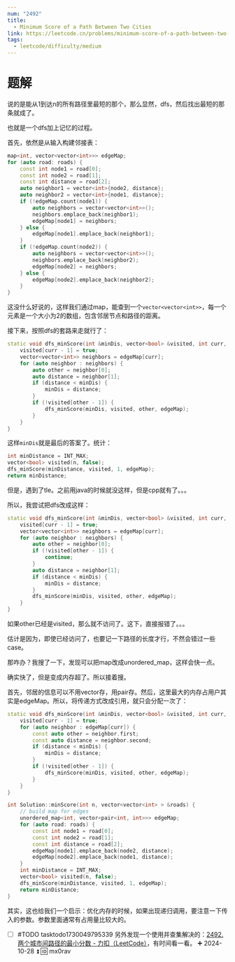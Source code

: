 ```yaml
---
num: "2492"
title:
  - Minimum Score of a Path Between Two Cities
link: https://leetcode.cn/problems/minimum-score-of-a-path-between-two-cities/description/
tags:
  - leetcode/difficulty/medium
---
```


# 题解

说的是能从1到达n的所有路径里最短的那个，那么显然，dfs，然后找出最短的那条就成了。

也就是一个dfs加上记忆的过程。

首先，依然是从输入构建邻接表：

```cpp
map<int, vector<vector<int>>> edgeMap;
for (auto road: roads) {
	const int node1 = road[0];
	const int node2 = road[1];
	const int distance = road[2];
	auto neighbor1 = vector<int>{node2, distance};
	auto neighbor2 = vector<int>{node1, distance};
	if (!edgeMap.count(node1)) {
		auto neighbors = vector<vector<int>>();
		neighbors.emplace_back(neighbor1);
		edgeMap[node1] = neighbors;
	} else {
		edgeMap[node1].emplace_back(neighbor1);
	}
	if (!edgeMap.count(node2)) {
		auto neighbors = vector<vector<int>>();
		neighbors.emplace_back(neighbor2);
		edgeMap[node2] = neighbors;
	} else {
		edgeMap[node2].emplace_back(neighbor2);
	}
}
```

这没什么好说的，这样我们通过map，能查到一个`vector<vector<int>>`，每一个元素是一个大小为2的数组，包含邻居节点和路径的距离。

接下来，按照dfs的套路来走就行了：

```cpp
static void dfs_minScore(int &minDis, vector<bool> &visited, int curr, map<int, vector<vector<int>>> edgeMap) {
    visited[curr - 1] = true;
    vector<vector<int>> neighbors = edgeMap[curr];
    for (auto neighbor : neighbors) {
        auto other = neighbor[0];
        auto distance = neighbor[1];
        if (distance < minDis) {
            minDis = distance;
        }
        if (!visited[other - 1]) {
            dfs_minScore(minDis, visited, other, edgeMap);
        }
    }
}
```

这样`minDis`就是最后的答案了。统计：

```cpp
int minDistance = INT_MAX;
vector<bool> visited(n, false);
dfs_minScore(minDistance, visited, 1, edgeMap);
return minDistance;
```

但是，遇到了tle。之前用java的时候就没这样，但是cpp就有了。。。

所以，我尝试把dfs改成这样：

```cpp
static void dfs_minScore(int &minDis, vector<bool> &visited, int curr, map<int, vector<vector<int>>> edgeMap) {
    visited[curr - 1] = true;
    vector<vector<int>> neighbors = edgeMap[curr];
    for (auto neighbor : neighbors) {
        auto other = neighbor[0];
        if (!visited[other - 1]) {
	        continue;
        }
        auto distance = neighbor[1];
        if (distance < minDis) {
            minDis = distance;
        }
		dfs_minScore(minDis, visited, other, edgeMap);
    }
}
```

如果other已经是visited，那么就不访问了。这下，直接报错了。。。

估计是因为，即使已经访问了，也要记一下路径的长度才行，不然会错过一些case。

那咋办？我搜了一下，发现可以把map改成unordered\_map，这样会快一点。

确实快了，但是变成内存超了。所以接着搜。

首先，邻居的信息可以不用vector存，用pair存。然后，这里最大的内存占用户其实是edgeMap。所以，将传递方式改成引用，就只会分配一次了：

```cpp
static void dfs_minScore(int &minDis, vector<bool> &visited, int curr, unordered_map<int, vector<pair<int, int>>> edgeMap) {
    visited[curr - 1] = true;
    for (auto neighbor : edgeMap[curr]) {
        const auto other = neighbor.first;
        const auto distance = neighbor.second;
        if (distance < minDis) {
            minDis = distance;
        }
        if (!visited[other - 1]) {
            dfs_minScore(minDis, visited, other, edgeMap);
        }
    }
}

int Solution::minScore(int n, vector<vector<int> > &roads) {
    // build map for edges
    unordered_map<int, vector<pair<int, int>>> edgeMap;
    for (auto road: roads) {
        const int node1 = road[0];
        const int node2 = road[1];
        const int distance = road[2];
        edgeMap[node1].emplace_back(node2, distance);
        edgeMap[node2].emplace_back(node1, distance);
    }
    int minDistance = INT_MAX;
    vector<bool> visited(n, false);
    dfs_minScore(minDistance, visited, 1, edgeMap);
    return minDistance;
}
```

其实，这也给我们一个启示：优化内存的时候，如果出现递归调用，要注意一下传入的参数。参数里面通常有占用量比较大的。

- [ ] #TODO tasktodo1730049795339 另外发现一个使用并查集解决的：[2492. 两个城市间路径的最小分数 - 力扣（LeetCode）](https://leetcode.cn/problems/minimum-score-of-a-path-between-two-cities/solutions/2005130/java61hao-miao-bing-cha-ji-by-zhy-sc0rj/)，有时间看一看。 ➕ 2024-10-28 ⏫ 🆔 mx0rav 

